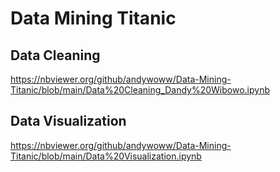 # Data Mining Titanic

## Data Cleaning
https://nbviewer.org/github/andywoww/Data-Mining-Titanic/blob/main/Data%20Cleaning_Dandy%20Wibowo.ipynb

## Data Visualization
https://nbviewer.org/github/andywoww/Data-Mining-Titanic/blob/main/Data%20Visualization.ipynb
